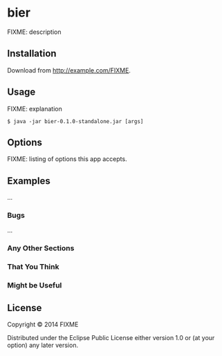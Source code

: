 # bier

FIXME: description

## Installation

Download from http://example.com/FIXME.

## Usage

FIXME: explanation

    $ java -jar bier-0.1.0-standalone.jar [args]

## Options

FIXME: listing of options this app accepts.

## Examples

...

### Bugs

...

### Any Other Sections
### That You Think
### Might be Useful

## License

Copyright © 2014 FIXME

Distributed under the Eclipse Public License either version 1.0 or (at
your option) any later version.
